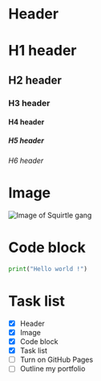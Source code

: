 # Header
# H1 header
## H2 header
### H3 header
#### H4 header
##### H5 header
###### H6 header

# Image
![Image of Squirtle gang](https://static.wikia.nocookie.net/pokemon-fanfiction/images/1/1e/Gang_des_Carapuce_-_Anim%C3%A9.png/revision/latest?cb=20231104140518&path-prefix=fr)

# Code block
```python
print("Hello world !")
```

# Task list
- [x] Header
- [x] Image
- [x] Code block
- [x] Task list
- [ ] Turn on GitHub Pages
- [ ] Outline my portfolio
